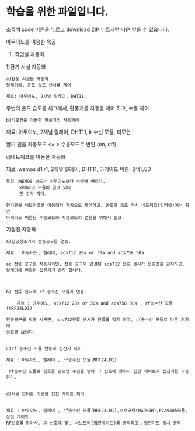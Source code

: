 # 학습을 위한 파일입니다.

초록색 code 버튼을 누르고 download ZIP 누르시면 다운 받을 수 있습니다.







아두이노를 이용한 목공 


1. 작업실 자동화

 1)환기 시설 자동화 
	
	a)환풍 시설을 자동화
	릴레이와, 온도 습도 센서를 제어 

    재료: 아두이노, 2채널 릴레이, DHT11

  주변의 온도 습도를 채크해서, 환풍기를 자동을 제어 하고, 수동 제어 
  
	b)리모컨을 이용한 환풍기의 자동제어
  
   재료: 아두이노, 2채널 릴레이, DHT11, ir 수신 모듈, 리모컨
   
   환기 팬을 자동모드 <= > 수동모드로 변환 (on, off)
   
   
   c)네트워크를 이용한 자동화 
   
   재료 :wemos d1 r1, 2채널 릴레이, DHT11, 아케이드 버튼, 2색 LED
   
    특징 :WEMOS 보드는 아두이노보다 수백배 빠르다.
	     와이파이 모듈이 달려 있다. 
		 핀 수가 작다. 
	
	환기팬을 네트워크를 이용해서 자동으로 제어하고, 온도와 습도 역시 네트워크(인터넷)에서 확인
	아케이드 버튼은 수동모드와 자동모드의 변환을 위해서 필요. 
   
   
   
   2)집진 자동화 
   
    a)진공청소기와 전동공구를 연동. 
	
	재료 : 아두이노, 릴레이, acs712 20a or 30a and acs758 50a

	ac 전동 공구를 작동시키면, 전동 공구와 연결된 acs712 전류 센서가 전류값을 감지하고.
	릴레이에 연결된 집진기가 동작 합니다. 
	
	
	
	b) 전류 센서와 rf 송수신 모듈과 연동.
	
		재료 : 아두이노, acs712 20a or 30a and acs758 50a , rf송수신 모듈(NRF24L01)
	
	전동공구를 작동 시키면, acs712전류 센서가 전류를 감지 하고, rf송수신 모듈로 다른 기기에 
	신호를 보낸다. 
	
	
	c)rf 송수신 모듈 연동과 집진기 제어
	
	재료 : 아두이노, 릴레이 , rf송수신 모듈(NRF24L01)
	
	 rf송수신 모듈로 신호를 받으면 수신을 받아 그 신호에 맞춰서 집진 게이트와 집진기를 가동한다. 
	 
	 
	d)서보 모터를 이용한 집진 게이트 제어
	
	
	재료 : 아두이노, 릴레이 , rf송수신 모듈(NRF24L01),서보모터(MG996R),PCA9685모듈, 집진 게이트		
	RF신호를 받아서, 그 신호에 맞는 서보모터(집진게이트)를 동작하고, 집진기도 동시 동작

	

 
   

	
	
   
